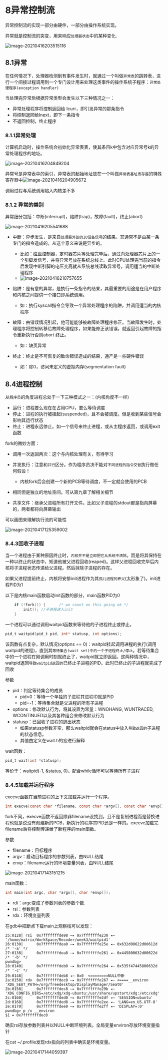 # 8异常控制流

异常控制流的实现一部分由硬件，一部分由操作系统实现。

异常就是控制流的突变，用来响应`处理器状态`中的某种变化.

![image-20210416203515116](Note.assets/image-20210416203515116.png)



## 8.1异常

在任何情况下，处理器检测到有事件发生时，就通过一个叫做`异常表`的跳转表，进行一个间接过程调用到一个专门设计用来处理这类事件的操作系统子程序：`异常处理程序(exception handler)`

当处理完异常后根据异常类型会发生以下三种情况之一：

+   异常处理程序将控制返回给 Icurr，即引发异常的那条指令
+   将控制返回给Inext，即下一条指令
+   不返回控制，终止程序

### 8.1.1异常处理

计算机启动时，操作系统会初始化异常表表，使其条目k中包含对应异常号k的异常处理程序的地址。

![image-20210416204849204](Note.assets/image-20210416204849204.png)

异常号是异常表中的索引，异常表的起始地址放在一个叫做`异常表基址寄存器`的特殊寄存器中![image-20210416204905672](Note.assets/image-20210416204905672.png)

调用过程与系统调用陷入内核差不多



### 8.1.2 异常的类别

异常细分包括：中断(interrupt)，陷阱(trap)，故障(fault)，终止(abort)

![image-20210416205541688](Note.assets/image-20210416205541688.png)

+   中断：异步发生，是来自`处理器外部的IO设备信号`的结果。其通常不是由某一条专门的指令造成的，从这个意义来说是异步的。
    +   比如：磁盘控制器，定时器芯片等处理完毕后，通过向处理器芯片上的一个引脚发信号，并将异常号放在系统总线上。此时CPU处理完当前的指令后发现中断引脚的电压变高就从系统总线读取异常号，调用适当的中断处理程序
    +   ![image-20210416210757655](Note.assets/image-20210416210757655.png)
+   陷阱：是有意的异常，是执行一条指令的结果，其最重要的用途是在用户程序和内核之间提供一个接口即系统调用。
    +   如：执行syscall指令会导致一个异常处理程序的陷阱，并调用适当的内核程序

+   故障：由错误情况引起，他可能能够被故障处理程序修正。当故障发生时，处理程序将控制转移给故障处理程序，如果能修正该错误，就返回引起故障的指令重新执行否则abort 终止。
    +   如：缺页异常
+   终止：终止是不可恢复的致命错误造成的结果，通产是一些硬件错误
    +   如：除0，访问未定义的虚拟内存(segmentation fault)



## 8.4进程控制

从`程序员`的角度进程总处于一下三种模式之一：(内核角度不一样)

+   运行：进程要么现在在占用CPU，要么等待调度
+   停止：进程的执行被挂起(suspended)，且不会被调度。但是收到某些信号会影响其运行状态
+   终止：进程永远停止。如一个信号来终止进程，或从主程序返回，或调用exit函数

 

fork的微妙方面：

+   调用一次返回两次：这个与内核处理有关，有待学习

+   并发执行：注意和`并行`区分。作为程序员决不能对`不同进程的指令交替`执行做任何假设！
    +   内核fork后会创建一个新的PCB等待调度，不一定就会使用的PCB

+   相同但是独立的地址空间。可从第九章了解相关细节
+   共享文件：继承父进程所有打开文件。比如父子进程的stdout都是指向屏幕的，两者都将向屏幕输出

可以画图来理解执行流的可能性

![image-20210417125359002](Note.assets/image-20210417125359002.png)



### 8.4.3回收子进程

当一个进程由于某种原因终止时，`内核并不是立即把它从系统中清除`。而是将其保持在一种以终止的状态中，知道他被父进程回收(reaped)。这样父进程回收完毕后内核将子进程状态传递给父进程。然后抹除子进程的存在。

如果父进程提前终止，内核将安排init进程作为其`孤儿进程的养父`(太形象了)。init进程PID为1

以下是内核main函数启动init函数的部分，main函数PID为0

```c
	if (!fork()) {		/* we count on this going ok */
		init(); //子进程进入init
	}
```



一个进程可以通过调用waitpid函数来等待他的子进程终止或停止。

```c
pid_t waitpid(pid_t pid, int* statusp, int options);
```

该函数有点复杂，默认情况(optipns == 0)：waitpid挂起调用进程的执行(调用waitpid的进程)，直到其`等待集合(wait set)中的一个子进程终止/停止`。若等待集合中的一个进程在刚调用时刻就终止了，waitpid就立即返回。这两种情况中，waitpid返回`导致waitpid返回的`已终止子进程的PID。此时已终止的子进程就完成了回收

参数

+   pid：判定等待集合的成员
    +   pid>0：等待一个单独的子进程其进程ID就是PID
    +   pid=-1：等待集合就是父进程的所有子进程
+   options：修改默认行为，将其设置为常量：WNOHANG, WUNTRACED, WCONTINUED以及其各种组合来修改默认行为
+   statusp：已回收子进程的退出状态
    +   如果statusp参数非空，那么waitpid就会在status中放入`导致返回的`子进程的状态信息。
    +   其值由定义在wait.h的宏进行解释

wait函数：

````c
pid_t wait(int *statusp);
````

等价于：waitpid(-1, &status, 0)。配合while循环可以等待所有子进程



### 8.4.5加载并运行程序

execve函数在当前进程的上下文加载并运行一个程序。

```c
int execve(const char *filename, const char *argv[], const char *envp[]);
```

fork不同，execve函数不返回除非filename没找到，且不是复制进程而是替换进程也就是说没有创建新的PCB，新执行的程序其PID还是一样的。execve加载完filename后将控制传递给了新程序的main函数。

参数

+   filename：目标程序
+   argv：启动目标程序的参数列表，由NULL结尾
+   envp：filename运行的环境变量列表，由NULL结尾

![image-20210417143151215](Note.assets/image-20210417143151215.png)

main函数：

```c
int main(int argc, char *argv[], char *envp[]);
```

+   rdi：argc变成了参数列表的参数个数.
+   rsi：参数列表
+   rdx：环境变量列表

在gdb中把断点下载main上观察栈可以发现：

```assembly
25:0128│ rsi  0x7fffffffde98 —▸ 0x7fffffffe230 ◂— '/home/matrix/WorkSpace/Recoder/week3/waitpid1'
26:0130│      0x7fffffffdea0 —▸ 0x7fffffffe25e ◂— 0x632d00622d00612d /* '-a' */
27:0138│      0x7fffffffdea8 —▸ 0x7fffffffe261 ◂— 0x445800632d00622d /* '-b' */
pwndbg> 
28:0140│      0x7fffffffdeb0 —▸ 0x7fffffffe264 ◂— 0x535f47445800632d /* '-c' */
29:0148│      0x7fffffffdeb8 ◂— 0x0  <========NULL中断
2a:0150│ rdx  0x7fffffffdec0 —▸ 0x7fffffffe267 ◂— <====__environ 'XDG_SEAT_PATH=/org/freedesktop/DisplayManager/Seat0'
2b:0158│      0x7fffffffdec8 —▸ 0x7fffffffe29b ◂— 'XDG_CONFIG_DIRS=/etc/xdg/xdg-ubuntu:/usr/share/upstart/xdg:/etc/xdg'
2c:0160│      0x7fffffffded0 —▸ 0x7fffffffe2df ◂— 'SESSION=ubuntu'
2d:0168│      0x7fffffffded8 —▸ 0x7fffffffe2ee ◂— 'LANG=en_US.UTF-8'
2e:0170│      0x7fffffffdee0 —▸ 0x7fffffffe2ff ◂— 'DISPLAY=:0'
pwndbg> p /x __environ 
$1 = 0x7fffffffdec0

```

确实rsi存放参数列表并以NULL中断环境列表。全局变量environ存放环境变量指针

在cat ~/.profile发现rdx指向的列表中确实是环境变量。

![image-20210417144059397](Note.assets/image-20210417144059397.png)